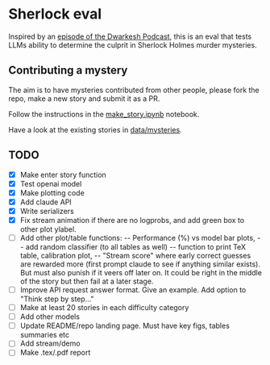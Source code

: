 # Sherlock eval

Inspired by an [episode of the Dwarkesh Podcast](https://x.com/dwarkesh_sp/status/1825931761118794102), this is an eval that tests LLMs ability to determine the culprit in Sherlock Holmes murder mysteries. 

## Contributing a mystery

The aim is to have mysteries contributed from other people, please fork the repo, make a new story and submit it as a PR. 

Follow the instructions in the [make_story.ipynb](https://github.com/patrickmziet/sherlock/blob/main/make_story.ipynb) notebook. 

Have a look at the existing stories in [data/mysteries](https://github.com/patrickmziet/sherlock/tree/main/data/mysteries).

## TODO
- [X] Make enter story function
- [X] Test openai model
- [X] Make plotting code
- [X] Add claude API
- [X] Write serializers
- [X] Fix stream animation if there are no logprobs, and add green box to other plot ylabel.
- [ ] Add other plot/table functions: 
-- Performance (%) vs model bar plots, 
-- add random classifier (to all tables as well) 
-- function to print TeX table, calibration plot, 
-- "Stream score" where early correct guesses are rewarded more (first prompt claude to see if anything similar exists). But must also punish if it veers off later on. It could be right in the middle of the story but then fail at a later stage. 
- [ ] Improve API request answer format. Give an example. Add option to "Think step by step..."
- [ ] Make at least 20 stories in each difficulty category
- [ ] Add other models
- [ ] Update README/repo landing page. Must have key figs, tables summaries etc
- [ ] Add stream/demo
- [ ] Make .tex/.pdf report
